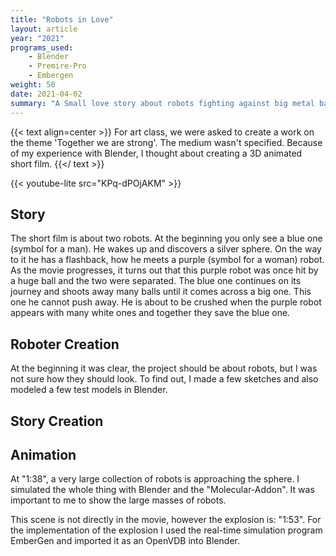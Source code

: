 ```yaml
---
title: "Robots in Love"
layout: article
year: "2021"
programs_used: 
    - Blender
    - Premire-Pro
    - Embergen
weight: 50
date: 2021-04-02
summary: "A Small love story about robots fighting against big metal balls."
---
```


{{< text align=center >}}
For art class, we were asked to create a work on the theme 'Together we are strong'. The medium wasn't specified. Because of my experience with Blender, I thought about creating a 3D animated short film.
{{</ text >}}

{{< youtube-lite src="KPq-dPOjAKM" >}}

## Story

The short film is about two robots. At the beginning you only see a blue one (symbol for a man). He wakes up and discovers a silver sphere. On the way to it he has a flashback, how he meets a purple (symbol for a woman) robot. As the movie progresses, it turns out that this purple robot was once hit by a huge ball and the two were separated. The blue one continues on its journey and shoots away many balls until it comes across a big one. This one he cannot push away. He is about to be crushed when the purple robot appears with many white ones and together they save the blue one.

## Roboter Creation

At the beginning it was clear, the project should be about robots, but I was not sure how they should look. To find out, I made a few sketches and also modeled a few test models in Blender.

## Story Creation

## Animation

At "1:38", a very large collection of robots is approaching the sphere. I simulated the whole thing with Blender and the "Molecular-Addon". It was important to me to show the large masses of robots.

This scene is not directly in the movie, however the explosion is: "1:53". For the implementation of the explosion I used the real-time simulation program EmberGen and imported it as an OpenVDB into Blender.
